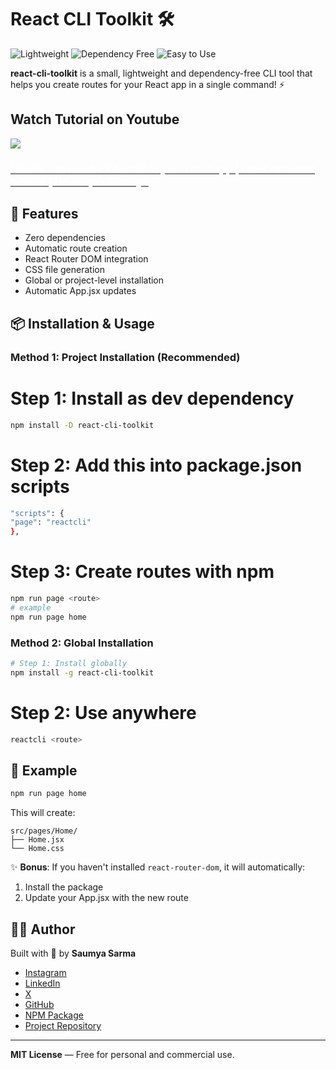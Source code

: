 # React CLI Toolkit 🛠️

![Lightweight](https://img.shields.io/badge/lightweight-✓-success) ![Dependency Free](https://img.shields.io/badge/dependency%20free-✓-success) ![Easy to Use](https://img.shields.io/badge/easy%20to%20use-✓-success)

**react-cli-toolkit** is a small, lightweight and dependency-free CLI tool that helps you create routes for your React app in a single command! ⚡

## Watch Tutorial on Youtube
<a href="https://www.youtube.com/watch?v=xuUmzRHWXlE">
<img src="https://i9.ytimg.com/vi_webp/xuUmzRHWXlE/mqdefault.webp?v=685febf6&sqp=CIDY_8IG&rs=AOn4CLBV0ggkjZt6net64KuIxNZA4nM--Q">
<h3 style="textAlign:start; color:#fff; ">How to use react-cli-toolkit in your react app | react cli toolkit tutorial | Developer Saumya</h3>
</a>

## 🚀 Features
- Zero dependencies
- Automatic route creation
- React Router DOM integration
- CSS file generation
- Global or project-level installation
- Automatic App.jsx updates

## 📦 Installation & Usage

### Method 1: Project Installation (Recommended)

# Step 1: Install as dev dependency
```bash
npm install -D react-cli-toolkit
```
# Step 2: Add this into package.json scripts
```bash
"scripts": {
"page": "reactcli"
},
```

# Step 3: Create routes with npm
```bash
npm run page <route>
# example
npm run page home
```


### Method 2: Global Installation
```bash
# Step 1: Install globally
npm install -g react-cli-toolkit
```

# Step 2: Use anywhere
```bash
reactcli <route>
```
## 🎯 Example
```bash
npm run page home
```

This will create:
```
src/pages/Home/
├── Home.jsx
└── Home.css
```

✨ **Bonus**: If you haven't installed `react-router-dom`, it will automatically:
1. Install the package
2. Update your App.jsx with the new route

## 👨‍💻 Author
Built with 💙 by **Saumya Sarma**



* [Instagram](https://www.instagram.com/developer_saumya)
* [LinkedIn](https://www.linkedin.com/in/saumya-sarma-2ab6a52a4/)
* [X](https://x.com/devloper_saumya)
* [GitHub](https://github.com/Saumya-Kanti-Sarma/)
* [NPM Package](https://www.npmjs.com/package/@saumya-sarma/react-cli-toolkit)
* [Project Repository](https://github.com/Saumya-Kanti-Sarma/react-cli-toolkit)

---

**MIT License** — Free for personal and commercial use.
